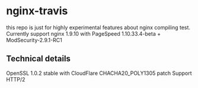 # nginx-travis
this repo is just for highly experimental features about nginx compiling test.
Currently support nginx 1.9.10 with PageSpeed 1.10.33.4-beta + ModSecurity-2.9.1-RC1
## Technical details
OpenSSL 1.0.2 stable with CloudFlare CHACHA20_POLY1305 patch
Support HTTP/2
